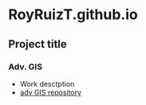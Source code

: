 # RoyRuizT.github.io
## Project title
### Adv. GIS
- Work desctption
- [adv GIS repository](https://github.com/RoyRuizT/RoyRuizT.github.io/tree/main)
